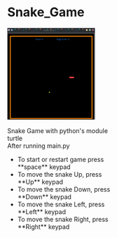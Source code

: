 # Snake_Game

<div style="column-count: 2;">
    <div style="display: inline-block;">
    <img src="Snake_game.png" alt="image not found" width="200px">
    </div>
    <div style="display: inline-block;">
        <p>Snake Game with python's module turtle<br>
        After running main.py
        </p>
        <ul>
            <li>To start or restart game press **space** keypad</li> 
            <li>To move the snake Up, press **Up** keypad</li> 
            <li>To move the snake Down, press **Down** keypad</li> 
            <li>To move the snake Left, press **Left** keypad</li> 
            <li>To move the snake Right, press **Right** keypad</li> 
        </ul>
    </div>
</div>
